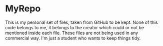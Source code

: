 # MyRepo
This is my personal set of files, taken from GitHub to be kept. None of this code belongs to me, it belongs to the creator 
which could or not be mentioned inside each file. These files are not being used in any commercial way. I'm just a student 
who wants to keep things tidy.

